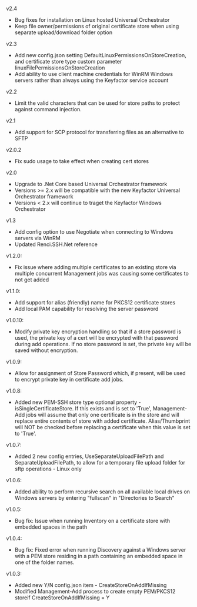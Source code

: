 v2.4
- Bug fixes for installation on Linux hosted Universal Orchestrator
- Keep file owner/permissions of original certificate store when using separate upload/download folder option

v2.3
- Add new config.json setting DefaultLinuxPermissionsOnStoreCreation, and certificate store type custom parameter linuxFilePermissionsOnStoreCreation
- Add ability to use client machine credentials for WinRM Windows servers rather than always using the Keyfactor service account 

v2.2
- Limit the valid characters that can be used for store paths to protect against command injection.

v2.1
- Add support for SCP protocol for transferring files as an alternative to SFTP

v2.0.2
- Fix sudo usage to take effect when creating cert stores

v2.0
- Upgrade to .Net Core based Universal Orchestrator framework
- Versions >= 2.x will be compatible with the new Keyfactor Universal Orchestrator framework
- Versions < 2.x will continue to traget the Keyfactor Windows Orchestrator

v1.3
- Add config option to use Negotiate when connecting to Windows servers via WinRM
- Updated Renci.SSH.Net reference

v1.2.0:
- Fix issue where adding multiple certificates to an existing store via multiple concurrent Management jobs was causing some certificates to not get added

v1.1.0:
- Add support for alias (friendly) name for PKCS12 certificate stores
- Add local PAM capability for resolving the server password

v1.0.10:
- Modify private key encryption handling so that if a store password is used, the private key of a cert will be encrypted with that password during add operations.  If no store password is set, the private key will be saved without encryption.

v1.0.9:
- Allow for assignment of Store Password which, if present, will be used to encrypt private key in certificate add jobs.

v1.0.8:
- Added new PEM-SSH store type optional property - isSingleCertificateStore.  If this exists and is set to 'True', Management-Add jobs will assume that only one certificate is in the store and will replace entire contents of store with added certificate.  Alias/Thumbprint will NOT be checked before replacing a certificate when this value is set to 'True'.

v1.0.7:
- Added 2 new config entries, UseSeparateUploadFilePath and  SeparateUploadFilePath, to allow for a temporary file upload folder for sftp operations - Linux only

v1.0.6:
- Added ability to perform recursive search on all available local drives on Windows servers by entering "fullscan" in "Directories to Search"

v1.0.5:
- Bug fix: Issue when running Inventory on a certificate store with embedded spaces in the path

v1.0.4:
- Bug fix: Fixed error when running Discovery against a Windows server with a PEM store residing in a path containing an embedded space in one of the folder names.

v1.0.3:
- Added new Y/N config.json item - CreateStoreOnAddIfMissing
- Modified Management-Add process to create empty PEM/PKCS12 storeif CreateStoreOnAddIfMissing = Y

